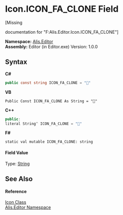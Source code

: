 # Icon.ICON_FA_CLONE Field
 

\[Missing <summary> documentation for "F:Alis.Editor.Icon.ICON_FA_CLONE"\]

**Namespace:**&nbsp;<a href="b150ade4-39de-a232-5f06-d3cdc1b2c538">Alis.Editor</a><br />**Assembly:**&nbsp;Editor (in Editor.exe) Version: 1.0.0

## Syntax

**C#**<br />
``` C#
public const string ICON_FA_CLONE = ""
```

**VB**<br />
``` VB
Public Const ICON_FA_CLONE As String = ""
```

**C++**<br />
``` C++
public:
literal String^ ICON_FA_CLONE = ""
```

**F#**<br />
``` F#
static val mutable ICON_FA_CLONE: string
```


#### Field Value
Type: <a href="https://docs.microsoft.com/dotnet/api/system.string" target="_blank">String</a>

## See Also


#### Reference
<a href="cc0f883c-67f8-f772-c6d7-a60b129f22a7">Icon Class</a><br /><a href="b150ade4-39de-a232-5f06-d3cdc1b2c538">Alis.Editor Namespace</a><br />